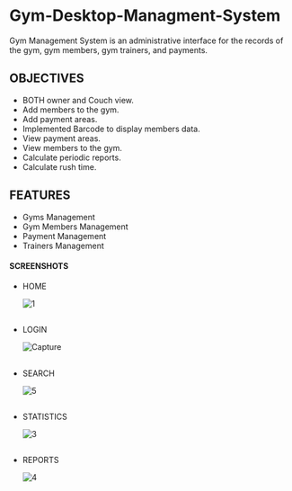 # Gym-Desktop-Managment-System
Gym Management System is an administrative interface for the records of the gym, gym members, gym trainers, and payments.

## OBJECTIVES

- BOTH owner and Couch view.
- Add members to the gym.
- Add payment areas.
- Implemented Barcode to display members data.
- View payment areas.
- View members to the gym.
- Calculate periodic reports. 
- Calculate rush time.

## FEATURES

- Gyms Management
- Gym Members Management
- Payment Management
- Trainers Management 

#### SCREENSHOTS

- HOME

  ![1](https://user-images.githubusercontent.com/36245884/161774709-adbd3835-9028-470c-9e0a-9db02d751da1.PNG)

##
- LOGIN

  ![Capture](https://user-images.githubusercontent.com/36245884/161775283-2098a321-cdf1-4476-a64c-528a93e6511a.PNG)

##
- SEARCH 

  ![5](https://user-images.githubusercontent.com/36245884/161775379-5ad7b5e1-c040-4aaf-a386-287527ea55cd.PNG)

##
- STATISTICS

  ![3](https://user-images.githubusercontent.com/36245884/161775580-c974d62d-0a8f-497c-a5af-2c6e092537d6.PNG)

##
- REPORTS

  ![4](https://user-images.githubusercontent.com/36245884/161775746-c2e5006b-5dae-48ad-97ed-fc988f9e3115.PNG)
